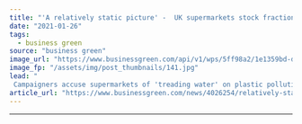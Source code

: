 ```yaml
---
title: "'A relatively static picture' -  UK supermarkets stock fractionally more plastic in 2019 than two years prior"
date: "2021-01-26"
tags: 
  - business green
source: "business green"
image_url: "https://www.businessgreen.com/api/v1/wps/5ff98a2/1e1359bd-d038-4436-a00c-3bd3d05c8f2d/10/sainsbury-s-trolley-185x114.jpg"
image_fp: "/assets/img/post_thumbnails/141.jpg"
lead: "
 Campaigners accuse supermarkets of 'treading water' on plastic pollution, while pressure builds on MPs to accept amendmends to Environment Bill that would see the UK adopt legally-binding plastics reduction targets  ..."
article_url: "https://www.businessgreen.com/news/4026254/relatively-static-picture-uk-supermarkets-stock-fractionally-plastic-2019-prior"
---
```


---
